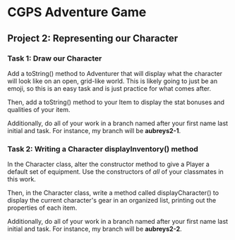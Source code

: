 # CGPS Adventure Game

## Project 2: Representing our Character

### Task 1: Draw our Character
Add a toString() method to Adventurer that will display what the character will look like on an open, grid-like world. This is likely going to just be an emoji, so this is an easy task and is just practice for what comes after.

Then, add a toString() method to your Item to display the stat bonuses and qualities of your item.

Additionally, do all of your work in a branch named after your first name last initial and task. For instance, my branch will be **aubreys2-1**.

### Task 2: Writing a Character displayInventory() method
In the Character class, alter the constructor method to give a Player a default set of equipment. Use the constructors of *all* of your classmates in this work.

Then, in the Character class, write a method called displayCharacter() to display the current character's gear in an organized list, printing out the properties of each item.

Additionally, do all of your work in a branch named after your first name last initial and task. For instance, my branch will be **aubreys2-2**.
